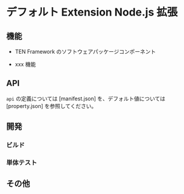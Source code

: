 # デフォルト Extension Node.js 拡張

<!-- extensionの簡単な紹介 -->

## 機能

- TEN Framework のソフトウェアパッケージコンポーネント

<!-- 主要機能の紹介 -->

- xxx 機能

## API

`api` の定義については [manifest.json] を、デフォルト値については [property.json] を参照してください。

<!-- 追加の紹介が必要な場合は、API.md も参照できます -->

## 開発

### ビルド

<!-- ビルドの依存関係と手順 -->

### 単体テスト

<!-- extensionの単体テストの実行方法 -->

## その他

<!-- 該当する場合のその他の項目 -->
